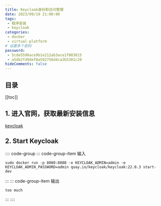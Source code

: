 ```yaml
---
title: Keycloak身份和访问管理
date: 2023/09/19 21:00:00
tags:
 - 程序安装
 - keycloak
categories:
 - docker
 - virtual-platform
# 设置多个密码
password: 
 - 5cde5596ace9b1e212ab3ace1f083815
 - a5db2fd9def8a592756d4ca2b5301c20
hideComments: false
---
```


## 目录

[[toc]]

## 1. 进入官网，获取最新安装信息

[keycloak](https://www.keycloak.org/getting-started/getting-started-docker)

## 2. Start Keycloak

:::: code-group
::: code-group-item 输入
```shell
sudo docker run -p 8080:8080 -e KEYCLOAK_ADMIN=admin -e KEYCLOAK_ADMIN_PASSWORD=admin quay.io/keycloak/keycloak:22.0.3 start-dev
```
:::
::: code-group-item 输出
```text
too much
```
:::
::::
